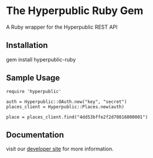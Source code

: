 The Hyperpublic Ruby Gem
======================

A Ruby wrapper for the Hyperpublic REST API


Installation
----------------
gem install hyperpublic-ruby


Sample Usage
----------------
    require 'hyperpublic'

    auth = Hyperpublic::OAuth.new("key", "secret")
    places_client = Hyperpublic::Places.new(auth)

    place = places_client.find("4dd53bffe2f2d70816000001")


Documentation
---------------
visit our [developer site](http://developer.hyperpublic.com) for more information.
